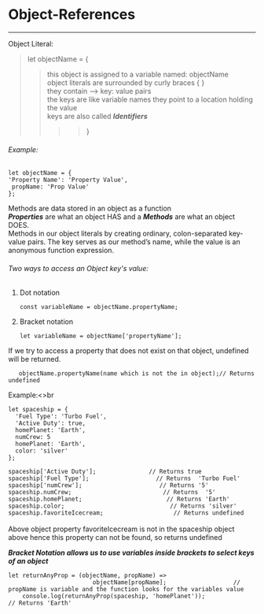 # Object-References<br>
------
Object Literal: <br>

>let objectName = { <br>
>>this object is assigned to a variable named: objectName <br>
>>object literals are surrounded by curly braces { }<br>
>>they contain --> key: value pairs <br>
>>the keys are like variable names they point to a location holding the value <br>
>>keys are also called ***Identifiers***
>>>>} <br>
###### Example:
    let objectName = {
    'Property Name': 'Property Value',
     propName: 'Prop Value'
    };
  
Methods are data stored in an object as a function<br>
***Properties*** are what an object HAS and a ***Methods*** are what an object DOES.<br>
Methods in our object literals by creating ordinary, colon-separated key-value pairs. The key serves as our method’s name, while the value is an anonymous function expression.<br>

###### Two ways to access an Object key's value:<br>
1. Dot notation<br>
   
       const variableName = objectName.propertyName;
2. Bracket notation<br>

       let variableName = objectName['propertyName'];
 

If we try to access a property that does not exist on that object, undefined will be returned.<br>

       objectName.propertyName(name which is not the in object);// Returns undefined

Example:<>br

    let spaceship = {
      'Fuel Type': 'Turbo Fuel',
      'Active Duty': true,
      homePlanet: 'Earth',
      numCrew: 5
      homePlanet: 'Earth',
      color: 'silver'
    };
    
`spaceship['Active Duty'];               // Returns true`<br>
`spaceship['Fuel Type'];                   // Returns  'Turbo Fuel'`<br>
`spaceship['numCrew'];                      // Returns '5'`<br>
`spaceship.numCrew;                          // Returns  '5'`<br>
`spaceship.homePlanet;                        // Returns 'Earth'`<br>
`spaceship.color;                              // Returns 'silver'`<br>
`spaceship.favoriteIcecream;                    // Returns undefined`<br>
<br>
Above object property favoriteIcecream is not in the spaceship object above hence this property can not be found, so returns undefined<br>

***Bracket Notation allows us to use variables inside brackets to select keys of an object***<br>

    let returnAnyProp = (objectName, propName) =>                      
                            objectName[propName];                   // propName is variable and the function looks for the variables value
        console.log(returnAnyProp(spaceship, 'homePlanet'));                                 // Returns 'Earth'




